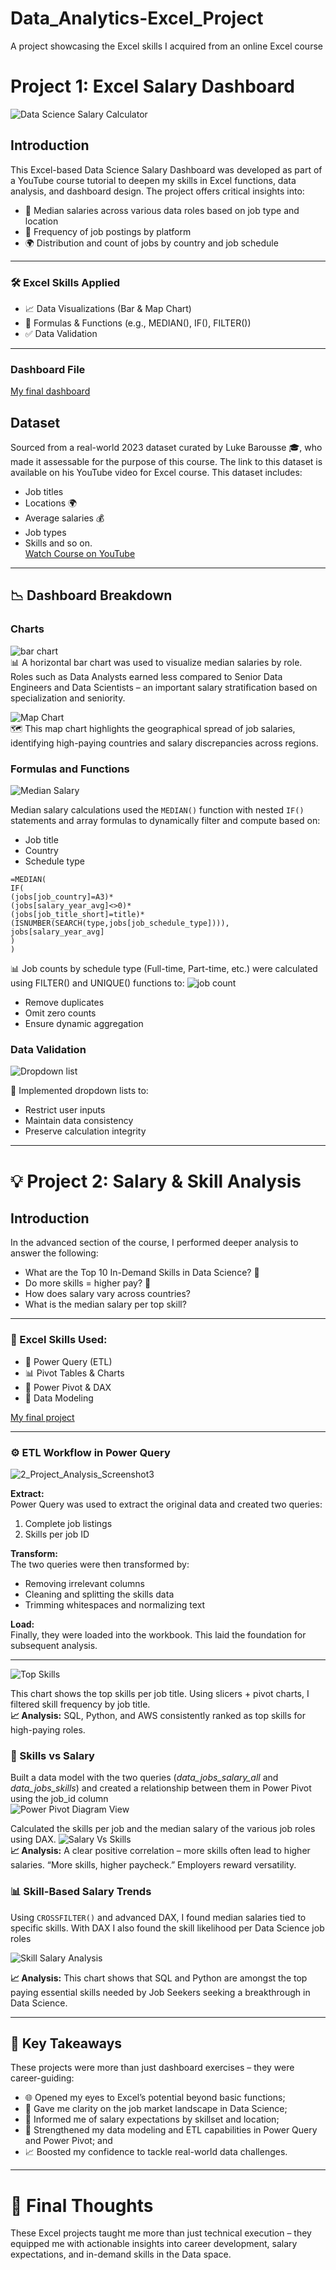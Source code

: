 # Data_Analytics-Excel_Project
A project showcasing the Excel skills I acquired from an online Excel course

# Project 1: Excel Salary Dashboard    
 ![Data Science Salary Calculator](https://github.com/user-attachments/assets/9e470431-7542-4304-a501-955fbd574ab0)  

## Introduction  
This Excel-based Data Science Salary Dashboard was developed as part of a YouTube course tutorial to deepen my skills in Excel functions, data analysis, and dashboard design. The project offers critical insights into:  
-	📍 Median salaries across various data roles based on job type and location
-	🧭 Frequency of job postings by platform
-	🌍 Distribution and count of jobs by country and job schedule  
________________________________________
### 🛠️ Excel Skills Applied  
- 📈 Data Visualizations (Bar & Map Chart)
-	🧮 Formulas & Functions (e.g., MEDIAN(), IF(), FILTER())
-	✅ Data Validation  
________________________________________

### Dashboard File
[My final dashboard](https://github.com/NsikanV/Data_Analytics-Excel_Project/blob/main/Project_1%20Dashboard.xlsx)  

## Dataset  
Sourced from a real-world 2023 dataset curated by Luke Barousse 🎓, who made it assessable for the purpose of this course. The link to this dataset is available on his YouTube video for Excel course. This dataset includes:
-	Job titles
-	Locations 🌍
-	Average salaries 💰
-	Job types
-	Skills and so on.  
[Watch Course on YouTube](https://www.youtube.com/watch?v=pCJ15nGFgVg&t=38046s&pp=0gcJCbAJAYcqIYzv)  
________________________________________
## 📉 Dashboard Breakdown  
### Charts   
![bar chart](https://github.com/user-attachments/assets/30cdd386-e1d4-4ec1-b2eb-0263e51e846e)  
📊 A horizontal bar chart was used to visualize median salaries by role. Roles such as Data Analysts earned less compared to Senior Data Engineers and Data Scientists – an important salary stratification based on specialization and seniority.  

![Map Chart](https://github.com/user-attachments/assets/e61dcdd8-8b0c-41d4-8522-e52e3b458656)  
🗺️ This map chart highlights the geographical spread of job salaries, identifying high-paying countries and salary discrepancies across regions.  
### Formulas and Functions  
![Median Salary](https://github.com/user-attachments/assets/5ba1eb50-7888-40d0-9a7d-17ebd660a1d0)  

Median salary calculations used the `MEDIAN()` function with nested `IF()` statements and array formulas to dynamically filter and compute based on:
- Job title
- Country
-	Schedule type  
```
=MEDIAN(
IF(
(jobs[job_country]=A3)*
(jobs[salary_year_avg]<>0)*
(jobs[job_title_short]=title)*
(ISNUMBER(SEARCH(type,jobs[job_schedule_type]))),
jobs[salary_year_avg]
)
)
```

📊 Job counts by schedule type (Full-time, Part-time, etc.) were calculated using FILTER() and UNIQUE() functions to:
![job count](https://github.com/user-attachments/assets/6164a59e-601c-4ef6-8c3e-123d5616c8b2)  

-	Remove duplicates
-	Omit zero counts
-	Ensure dynamic aggregation

### Data Validation  
![Dropdown list](https://github.com/user-attachments/assets/eebcfd62-1bf9-46f4-9684-bbec4f0bfb27)  

📌 Implemented dropdown lists to:
-	Restrict user inputs
-	Maintain data consistency
-	Preserve calculation integrity

________________________________________  

# 💡 Project 2: Salary & Skill Analysis  

## Introduction  
In the advanced section of the course, I performed deeper analysis to answer the following:
-	What are the Top 10 In-Demand Skills in Data Science? 🧠
-	Do more skills = higher pay? 💼
-	How does salary vary across countries?
-	What is the median salary per top skill?
________________________________________
### 🧰 Excel Skills Used:  
-	🔄 Power Query (ETL)
-	📊 Pivot Tables & Charts
-	🧠 Power Pivot & DAX
-	🧬 Data Modeling  

[My final project](https://github.com/NsikanV/Data_Analytics-Excel_Project/blob/main/Project_2%20Analysis.xlsx)  
________________________________________
### ⚙️ ETL Workflow in Power Query  
![2_Project_Analysis_Screenshot3](https://github.com/user-attachments/assets/73fe6184-7654-4d08-9d9c-9c269840a17b)  

**Extract:**    
Power Query was used to extract the original data and created two queries:
1.	Complete job listings
2.	Skills per job ID  

**Transform:**  
The two queries were then transformed by:  
-	Removing irrelevant columns
-	Cleaning and splitting the skills data 
-	Trimming whitespaces and normalizing text  

**Load:**  
Finally, they were loaded into the workbook. This laid the foundation for subsequent analysis.  
________________________________________
![Top Skills](https://github.com/user-attachments/assets/b3399e4b-0f5d-4eed-82af-ec879a804755)  

This chart shows the top skills per job title. Using slicers + pivot charts, I filtered skill frequency by job title.  
**📈 Analysis:** SQL, Python, and AWS consistently ranked as top skills for high-paying roles.  

### 💸 Skills vs Salary 
Built a data model with the two queries (*data_jobs_salary_all* and *data_jobs_skills*) and created a relationship between them in Power Pivot using the job_id column   
![Power Pivot Diagram View](https://github.com/user-attachments/assets/5e43f5ca-57e4-4930-9d4a-c0cac1d0a9f8)  

Calculated the skills per job and the median salary of the various job roles using DAX. 
![Salary Vs  Skills](https://github.com/user-attachments/assets/916c460a-fe3c-4190-a08f-66de4a6c8919)  
**📈 Analysis:** A clear positive correlation – more skills often lead to higher salaries. “More skills, higher paycheck.” Employers reward versatility.  

### 📊 Skill-Based Salary Trends  
Using `CROSSFILTER()` and advanced DAX, I found median salaries tied to specific skills. With DAX I also found the skill likelihood per Data Science job roles  

![Skill Salary Analysis](https://github.com/user-attachments/assets/e9720d1a-e812-47e4-a61d-9347e09ecf35)  

**📈 Analysis:** This chart shows that SQL and Python are amongst the top paying essential skills needed by Job Seekers seeking a breakthrough in Data Science.  
________________________________________
## 🧠 Key Takeaways  
These projects were more than just dashboard exercises – they were career-guiding:  
-	🌐 Opened my eyes to Excel’s potential beyond basic functions;
-	💼 Gave me clarity on the job market landscape in Data Science;
-	💸 Informed me of salary expectations by skillset and location;
-	🔧 Strengthened my data modeling and ETL capabilities in Power Query and Power Pivot; and  
-	📈 Boosted my confidence to tackle real-world data challenges.    
________________________________________
# 🚀 Final Thoughts  
These Excel projects taught me more than just technical execution – they equipped me with actionable insights into career development, salary expectations, and in-demand skills in the Data space.
